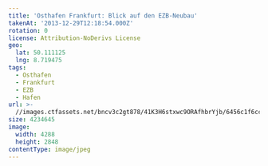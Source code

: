 ```yaml
---
title: 'Osthafen Frankfurt: Blick auf den EZB-Neubau'
takenAt: '2013-12-29T12:18:54.000Z'
rotation: 0
license: Attribution-NoDerivs License
geo:
  lat: 50.111125
  lng: 8.719475
tags:
  - Osthafen
  - Frankfurt
  - EZB
  - Hafen
url: >-
  //images.ctfassets.net/bncv3c2gt878/41K3H6stxwc9ORAfhbrYjb/6456c1f6ccb50325906ce1c1a369c75e/osthafen-frankfurt-blick-auf-den-ezb-neubau_11625376223_o
size: 4234645
image:
  width: 4288
  height: 2848
contentType: image/jpeg
---
```


